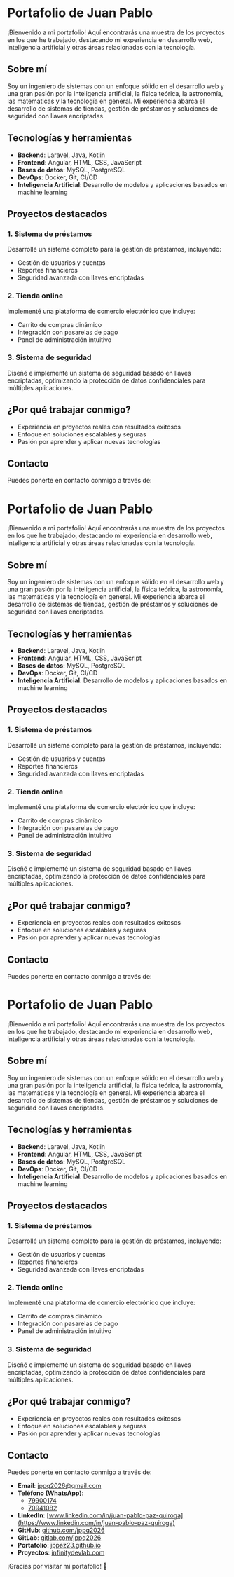 # Portafolio de Juan Pablo

¡Bienvenido a mi portafolio! Aquí encontrarás una muestra de los proyectos en los que he trabajado, destacando mi experiencia en desarrollo web, inteligencia artificial y otras áreas relacionadas con la tecnología.

## Sobre mí

Soy un ingeniero de sistemas con un enfoque sólido en el desarrollo web y una gran pasión por la inteligencia artificial, la física teórica, la astronomía, las matemáticas y la tecnología en general. Mi experiencia abarca el desarrollo de sistemas de tiendas, gestión de préstamos y soluciones de seguridad con llaves encriptadas.

## Tecnologías y herramientas

- **Backend**: Laravel, Java, Kotlin
- **Frontend**: Angular, HTML, CSS, JavaScript
- **Bases de datos**: MySQL, PostgreSQL
- **DevOps**: Docker, Git, CI/CD
- **Inteligencia Artificial**: Desarrollo de modelos y aplicaciones basados en machine learning

## Proyectos destacados

### 1. **Sistema de préstamos**
Desarrollé un sistema completo para la gestión de préstamos, incluyendo:
- Gestión de usuarios y cuentas
- Reportes financieros
- Seguridad avanzada con llaves encriptadas

### 2. **Tienda online**
Implementé una plataforma de comercio electrónico que incluye:
- Carrito de compras dinámico
- Integración con pasarelas de pago
- Panel de administración intuitivo

### 3. **Sistema de seguridad**
Diseñé e implementé un sistema de seguridad basado en llaves encriptadas, optimizando la protección de datos confidenciales para múltiples aplicaciones.

## ¿Por qué trabajar conmigo?

- Experiencia en proyectos reales con resultados exitosos
- Enfoque en soluciones escalables y seguras
- Pasión por aprender y aplicar nuevas tecnologías

## Contacto

Puedes ponerte en contacto conmigo a través de:

# Portafolio de Juan Pablo

¡Bienvenido a mi portafolio! Aquí encontrarás una muestra de los proyectos en los que he trabajado, destacando mi experiencia en desarrollo web, inteligencia artificial y otras áreas relacionadas con la tecnología.

## Sobre mí

Soy un ingeniero de sistemas con un enfoque sólido en el desarrollo web y una gran pasión por la inteligencia artificial, la física teórica, la astronomía, las matemáticas y la tecnología en general. Mi experiencia abarca el desarrollo de sistemas de tiendas, gestión de préstamos y soluciones de seguridad con llaves encriptadas.

## Tecnologías y herramientas

- **Backend**: Laravel, Java, Kotlin
- **Frontend**: Angular, HTML, CSS, JavaScript
- **Bases de datos**: MySQL, PostgreSQL
- **DevOps**: Docker, Git, CI/CD
- **Inteligencia Artificial**: Desarrollo de modelos y aplicaciones basados en machine learning

## Proyectos destacados

### 1. **Sistema de préstamos**
Desarrollé un sistema completo para la gestión de préstamos, incluyendo:
- Gestión de usuarios y cuentas
- Reportes financieros
- Seguridad avanzada con llaves encriptadas

### 2. **Tienda online**
Implementé una plataforma de comercio electrónico que incluye:
- Carrito de compras dinámico
- Integración con pasarelas de pago
- Panel de administración intuitivo

### 3. **Sistema de seguridad**
Diseñé e implementé un sistema de seguridad basado en llaves encriptadas, optimizando la protección de datos confidenciales para múltiples aplicaciones.

## ¿Por qué trabajar conmigo?

- Experiencia en proyectos reales con resultados exitosos
- Enfoque en soluciones escalables y seguras
- Pasión por aprender y aplicar nuevas tecnologías

## Contacto

Puedes ponerte en contacto conmigo a través de:

# Portafolio de Juan Pablo

¡Bienvenido a mi portafolio! Aquí encontrarás una muestra de los proyectos en los que he trabajado, destacando mi experiencia en desarrollo web, inteligencia artificial y otras áreas relacionadas con la tecnología.

## Sobre mí

Soy un ingeniero de sistemas con un enfoque sólido en el desarrollo web y una gran pasión por la inteligencia artificial, la física teórica, la astronomía, las matemáticas y la tecnología en general. Mi experiencia abarca el desarrollo de sistemas de tiendas, gestión de préstamos y soluciones de seguridad con llaves encriptadas.

## Tecnologías y herramientas

- **Backend**: Laravel, Java, Kotlin
- **Frontend**: Angular, HTML, CSS, JavaScript
- **Bases de datos**: MySQL, PostgreSQL
- **DevOps**: Docker, Git, CI/CD
- **Inteligencia Artificial**: Desarrollo de modelos y aplicaciones basados en machine learning

## Proyectos destacados

### 1. **Sistema de préstamos**
Desarrollé un sistema completo para la gestión de préstamos, incluyendo:
- Gestión de usuarios y cuentas
- Reportes financieros
- Seguridad avanzada con llaves encriptadas

### 2. **Tienda online**
Implementé una plataforma de comercio electrónico que incluye:
- Carrito de compras dinámico
- Integración con pasarelas de pago
- Panel de administración intuitivo

### 3. **Sistema de seguridad**
Diseñé e implementé un sistema de seguridad basado en llaves encriptadas, optimizando la protección de datos confidenciales para múltiples aplicaciones.

## ¿Por qué trabajar conmigo?

- Experiencia en proyectos reales con resultados exitosos
- Enfoque en soluciones escalables y seguras
- Pasión por aprender y aplicar nuevas tecnologías

## Contacto

Puedes ponerte en contacto conmigo a través de:

- **Email**: [jppq2026@gmail.com](mailto:jppq2026@gmail.com)
- **Teléfono (WhatsApp)**:
  - [79900174](https://wa.me/59179900174)
  - [70941082](https://wa.me/59170941082)
- **LinkedIn**: [www.linkedin.com/in/juan-pablo-paz-quiroga](https://www.linkedin.com/in/juan-pablo-paz-quiroga)
- **GitHub**: [github.com/jppq2026](https://github.com/jppq2026)
- **GitLab**: [gitlab.com/jppq2026](https://gitlab.com/jppq2026)
- **Portafolio**: [jppaz23.github.io](https://jppaz23.github.io/)
- **Proyectos**: [infinitydevlab.com](https://infinitydevlab.com/)

¡Gracias por visitar mi portafolio! 🚀


